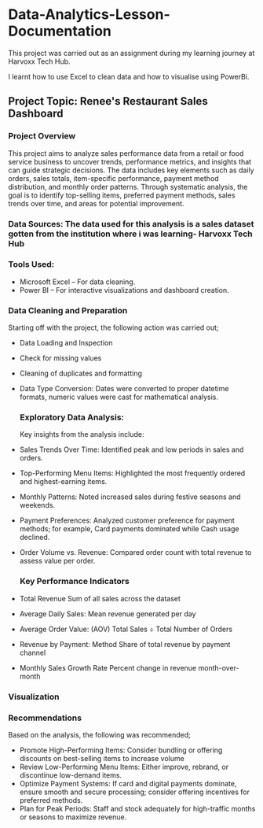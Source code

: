 # Data-Analytics-Lesson-Documentation
This project was carried out as an assignment during my learning journey at Harvoxx Tech Hub. 

I learnt how to use Excel to clean data and how to visualise using PowerBi.

## Project Topic: Renee's Restaurant Sales Dashboard

### Project Overview
This project aims to analyze sales performance data from a retail or food service business to uncover trends, performance metrics, and insights that can guide strategic decisions. The data includes key elements such as daily orders, sales totals, item-specific performance, payment method distribution, and monthly order patterns. Through systematic analysis, the goal is to identify top-selling items, preferred payment methods, sales trends over time, and areas for potential improvement.

### Data Sources: The data used for this analysis is a sales dataset gotten from the institution where i was learning- Harvoxx Tech Hub

### Tools Used: 
- Microsoft Excel – For data cleaning.
- Power BI – For interactive visualizations and dashboard creation.

### Data Cleaning and Preparation

Starting off with the project, the following action was carried out;
- Data Loading and Inspection
- Check for missing values
- Cleaning of duplicates and formatting
- Data Type Conversion: Dates were converted to proper datetime formats, numeric values were cast for mathematical analysis.

  ### Exploratory Data Analysis:

  Key insights from the analysis include:
- Sales Trends Over Time: Identified peak and low periods in sales and orders.
- Top-Performing Menu Items: Highlighted the most frequently ordered and highest-earning items.
- Monthly Patterns: Noted increased sales during festive seasons and weekends.
- Payment Preferences: Analyzed customer preference for payment methods; for example, Card payments dominated while Cash usage declined.
- Order Volume vs. Revenue: Compared order count with total revenue to assess value per order.

  ### Key Performance Indicators
- Total Revenue Sum of all sales across the dataset
-  Average Daily Sales: Mean revenue generated per day
-  Average Order Value: (AOV) Total Sales ÷ Total Number of Orders
-  Revenue by Payment: Method Share of total revenue by payment channel
-  Monthly Sales Growth Rate Percent change in revenue month-over-month

  ### Visualization 
  

  ### Recommendations
  Based on the analysis, the following was recommended;
- Promote High-Performing Items: Consider bundling or offering discounts on best-selling items to increase volume
- Review Low-Performing Menu Items: Either improve, rebrand, or discontinue low-demand items.
- Optimize Payment Systems: If card and digital payments dominate, ensure smooth and secure processing; consider offering incentives for preferred methods.
- Plan for Peak Periods: Staff and stock adequately for high-traffic months or seasons to maximize revenue.
 
    


